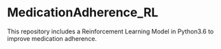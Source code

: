 # MedicationAdherence_RL
This repository includes a Reinforcement Learning Model in Python3.6 to improve medication adherence.
